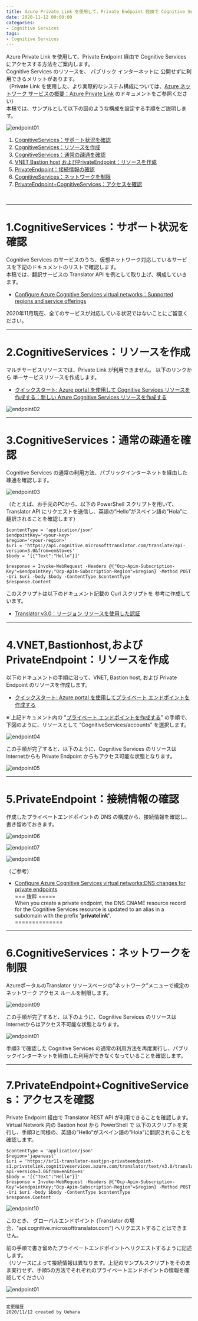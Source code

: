 ```yaml
---
title: Azure Private Link を使用して、Private Endpoint 経由で Cognitive Services にアクセスする方法
date: 2020-11-12 00:00:00
categories:
- Cognitive Services
tags:
- Cognitive Services
---
```


 
Azure Private Link を使用して、Private Endpoint 経由で Cognitive Services にアクセスする方法をご案内します。  
Cognitive Services のリソースを、 パブリック インターネットに 公開せずに利用できるメリットがあります。  
（Private Link を使用した、より実際的なシステム構成については、[Azure ネットワーク サービスの概要：Azure Private Link](https://docs.microsoft.com/ja-jp/azure/networking/networking-overview#azure-private-link) のドキュメントをご参照ください）  
本稿では、サンプルとして以下の図のような構成を設定する手順をご説明します。

![endpoint01](https://jpaiblog.github.io/images/use-private-endpoints/endpoint01.jpg "endpoint01") 




1. [CognitiveServices：サポート状況を確認](#1.CognitiveServices：サポート状況を確認)
1. [CognitiveServices：リソースを作成](#2.CognitiveServices：リソースを作成) 
1. [CognitiveServices：通常の疎通を確認](#3.CognitiveServices：通常の疎通を確認) 
1. [VNET,Bastion host,およびPrivateEndpoint：リソースを作成](#4.VNET,Bastionhost,およびPrivateEndpoint：リソースを作成) 
1. [PrivateEndpoint：接続情報の確認](#5.PrivateEndpoint：接続情報の確認) 
1. [CognitiveServices：ネットワークを制限](#6.CognitiveServices：ネットワークを制限) 
1. [PrivateEndpoint+CognitiveServices：アクセスを確認](#7.PrivateEndpoint+CognitiveServices：アクセスを確認) 

<!-- more -->
<br>

***

# 1.CognitiveServices：サポート状況を確認
Cognitive Services のサービスのうち、仮想ネットワーク対応しているサービスを下記のドキュメントのリストで確認します。  
本稿では、翻訳サービスの Translator API を例として取り上げ、構成していきます。

- [Configure Azure Cognitive Services virtual networks：Supported regions and service offerings](https://docs.microsoft.com/en-us/azure/cognitive-services/cognitive-services-virtual-networks?tabs=portal#supported-regions-and-service-offerings)

2020年11月現在、全てのサービスが対応している状況ではないことにご留意ください。

***
# 2.CognitiveServices：リソースを作成
マルチサービスリソースでは、Private Link が利用できません。
以下のリンクから 単一サービスリソースを作成します。

- [クイックスタート: Azure portal を使用して Cognitive Services リソースを作成する：新しい Azure Cognitive Services リソースを作成する](https://docs.microsoft.com/ja-jp/azure/cognitive-services/cognitive-services-apis-create-account?tabs=singleservice%2Clinux#create-a-new-azure-cognitive-services-resource)

![endpoint02](https://jpaiblog.github.io/images/use-private-endpoints/endpoint02.jpg "endpoint02") 

***
# 3.CognitiveServices：通常の疎通を確認
Cognitive Services の通常の利用方法、パブリックインターネットを経由した疎通を確認します。

![endpoint03](https://jpaiblog.github.io/images/use-private-endpoints/endpoint03.jpg "endpoint03") 

（たとえば、お手元のPCから、以下の PowerShell スクリプトを用いて、Translator API にリクエストを送信し、英語の”Hello”がスペイン語の”Hola”に翻訳されることを確認します）

```
$contentType = 'application/json' 
$endpointKey='<your-key>'
$region='<your-region>'
$uri = 'https://api.cognitive.microsofttranslator.com/translate?api-version=3.0&from=en&to=es'
$body = '[{"Text":"Hello"}]'

$response = Invoke-WebRequest -Headers @{"Ocp-Apim-Subscription-Key"=$endpointKey;"Ocp-Apim-Subscription-Region"=$region} -Method POST -Uri $uri -body $body -ContentType $contentType
$response.Content
```
このスクリプトは以下のドキュメント記載の Curl スクリプトを 参考に作成しています。

- [Translator v3.0：リージョン リソースを使用した認証](https://docs.microsoft.com/ja-jp/azure/cognitive-services/translator/reference/v3-0-reference#authenticating-with-a-regional-resource)

***
# 4.VNET,Bastionhost,およびPrivateEndpoint：リソースを作成

以下のドキュメントの手順に沿って、VNET, Bastion host, および Private Endpoint のリソースを作成します。

- [クイックスタート: Azure portal を使用してプライベート エンドポイントを作成する](https://docs.microsoft.com/ja-jp/azure/private-link/create-private-endpoint-portal)  

※ 上記ドキュメント内の "[プライベート エンドポイントを作成する](https://docs.microsoft.com/ja-jp/azure/private-link/create-private-endpoint-portal#create-a-private-endpoint)" の手順で、下図のように、リソースとして ”CognitiveServices/accounts” を選択します。  

![endpoint04](https://jpaiblog.github.io/images/use-private-endpoints/endpoint04.jpg "endpoint04")

この手順が完了すると、以下のように、Cognitive Services のリソースは Internetからも Private Endpoint からもアクセス可能な状態となります。

![endpoint05](https://jpaiblog.github.io/images/use-private-endpoints/endpoint05.jpg "endpoint05") 

***
# 5.PrivateEndpoint：接続情報の確認
作成したプライベートエンドポイントの DNS の構成から、接続情報を確認し、書き留めておきます。

![endpoint06](https://jpaiblog.github.io/images/use-private-endpoints/endpoint06.jpg "endpoint06") 

![endpoint07](https://jpaiblog.github.io/images/use-private-endpoints/endpoint07.jpg "endpoint07") 

![endpoint08](https://jpaiblog.github.io/images/use-private-endpoints/endpoint08.jpg "endpoint08") 

（ご参考）
- [Configure Azure Cognitive Services virtual networks:DNS changes for private endpoints](https://docs.microsoft.com/en-us/azure/cognitive-services/cognitive-services-virtual-networks?tabs=portal#dns-changes-for-private-endpoints)  
=== 抜粋 =====  
When you create a private endpoint, the DNS CNAME resource record for the Cognitive Services resource is updated to an alias in a subdomain with the prefix **'privatelink'**.  
==============


***
# 6.CognitiveServices：ネットワークを制限
AzureポータルのTranslator  リソースページの”ネットワーク”メニューで規定のネットワーク アクセス ルールを制限します。

![endpoint09](https://jpaiblog.github.io/images/use-private-endpoints/endpoint09.jpg "endpoint09") 

この手順が完了すると、以下のように、Cognitive Services のリソースは Internetからはアクセス不可能な状態となります。

![endpoint01](https://jpaiblog.github.io/images/use-private-endpoints/endpoint01.jpg "endpoint01") 

手順3 で確認した Cognitive Services の通常の利用方法を再度実行し、パブリックインターネットを経由した利用ができなくなっていることを確認します。

***
# 7.PrivateEndpoint+CognitiveServices：アクセスを確認

Private Endpoint 経由で Translator REST API が利用できることを確認します。  
Virtual Network 内の Bastion host から PowerShell で 以下のスクリプトを実行し、手順3と同様の、英語の”Hello”がスペイン語の”Hola”に翻訳されることを確認します。

```
$contentType = 'application/json' 
$region='japaneast'
$uri = 'https://sr11-translator-eastjpn-privateendpoint-s1.privatelink.cognitiveservices.azure.com/translator/text/v3.0/translate?api-version=3.0&from=en&to=es'
$body = '[{"Text":"Hello"}]'
$response = Invoke-WebRequest -Headers @{"Ocp-Apim-Subscription-Key"=$endpointKey;"Ocp-Apim-Subscription-Region"=$region} -Method POST -Uri $uri -body $body -ContentType $contentType
$response.Content
```
![endpoint10](https://jpaiblog.github.io/images/use-private-endpoints/endpoint10.jpg "endpoint10") 

このとき、 グローバルエンドポイント (Translator の場合、"api.cognitive.microsofttranslator.com") へリクエストすることはできません。  

前の手順で書き留めたプライベートエンドポイントへリクエストするように記述します。  
（リソースによって接続情報は異なります。上記のサンプルスクリプトをそのまま実行せず、手順5の方法でそれぞれのプライベートエンドポイントの情報を確認してください）

![endpoint01](https://jpaiblog.github.io/images/use-private-endpoints/endpoint01.jpg "endpoint01") 

***
`変更履歴`  
`2020/11/12 created by Uehara`  